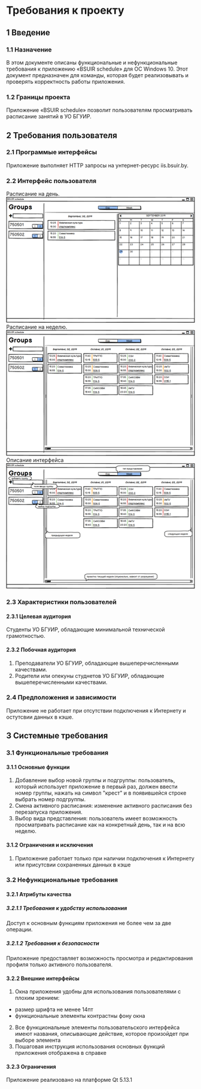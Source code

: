# Требования к проекту
## 1 Введение
### 1.1 Назначение
В этом документе описаны функциональные и нефункциональные требования к приложению «BSUIR sсhedule» для ОС Windows 10. Этот документ предназначен для команды, которая будет реализовывать и проверять корректность работы приложения. 
### 1.2 Границы проекта
Приложение «BSUIR sсhedule» позволит пользователям просматривать расписание занятий в УО БГУИР.
## 2 Требования пользователя
### 2.1 Программые интерфейсы
Приложение выполняет HTTP запросы на унтернет-ресурс iis.bsuir.by. 
### 2.2 Интерфейс пользователя
Расписание на день.
![Расписание на день](https://github.com/AnjeyNov/TRTPO-Project/blob/master/Images/Mockups/Day's%20schedule.png)
Расписание на неделю.
![Расписание на неделю](https://github.com/AnjeyNov/TRTPO-Project/blob/master/Images/Mockups/Week's%20schedule.png)
Описание интерфейса
![Описание интерфейса](https://github.com/AnjeyNov/TRTPO-Project/blob/master/Images/Mockups/Week's%20schedule%20with%20discripshion.png)
### 2.3 Характеристики пользователей
#### 2.3.1 Целевая аудитория
Студенты УО БГУИР, обладающие минимальной технической грамотностью.
#### 2.3.2 Побочная аудитория
1. Преподаватели УО БГУИР, обладающие вышеперечисленными качествами.
2. Родители или опекуны студнетов УО БГУИР, обладающие вышеперечисленными качествами.
### 2.4 Предположения и зависимости
Приложение не работает при отсутствии подключения к Интернету и остутсвии данных в кэше.
## 3 Системные требования
### 3.1 Функциональные требования
#### 3.1.1 Основные функции
1. Добавление выбор новой группы и подгруппы: пользователь, который использует приложение в первый раз, должен ввести номер группы, нажать на символ "крест" и в появившейся строке выбрать номер подгруппы.
2. Смена активного расписания: изменение активного расписания без перезапуска приложения.
3. Выбор вида представления: пользователь имеет возможность просматривать расписание как на конкретный день, так и на всю неделю.
#### 3.1.2 Ограничения и исключения
1. Приложение работает только при наличии подключения к Интернету или присутсвии сохраненных данных в кэше
### 3.2 Нефункциональные требования
#### 3.2.1 Атрибуты качества
##### 3.2.1.1 Требования к удобству использования
Доступ к основным функциям приложения не более чем за две операции.
##### 3.2.1.2 Требования к безопасности
Приложение предоставляет возможность просмотра и редактирования профиля только активного пользователя.
#### 3.2.2 Внешние интерфейсы
1.  Окна приложения удобны для использования пользователями с плохим зрением:
  * размер шрифта не менее 14пт
  * функциональные элементы контрастны фону окна
2. Все функциональные элементы пользовательского интерфейса имеют названия, описывающие действие, которое произойдет при выборе элемента
3. Пошаговая инструкция использования основных функций приложения отображена в справке
#### 3.2.3 Ограничения
Приложение реализовано на платформе Qt 5.13.1
